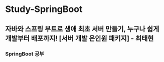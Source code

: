 # Study-SpringBoot
## 자바와 스프링 부트로 생애 최초 서버 만들기, 누구나 쉽게 개발부터 배포까지! [서버 개발 온인원 패키지] - 최태현

### SpringBoot 공부